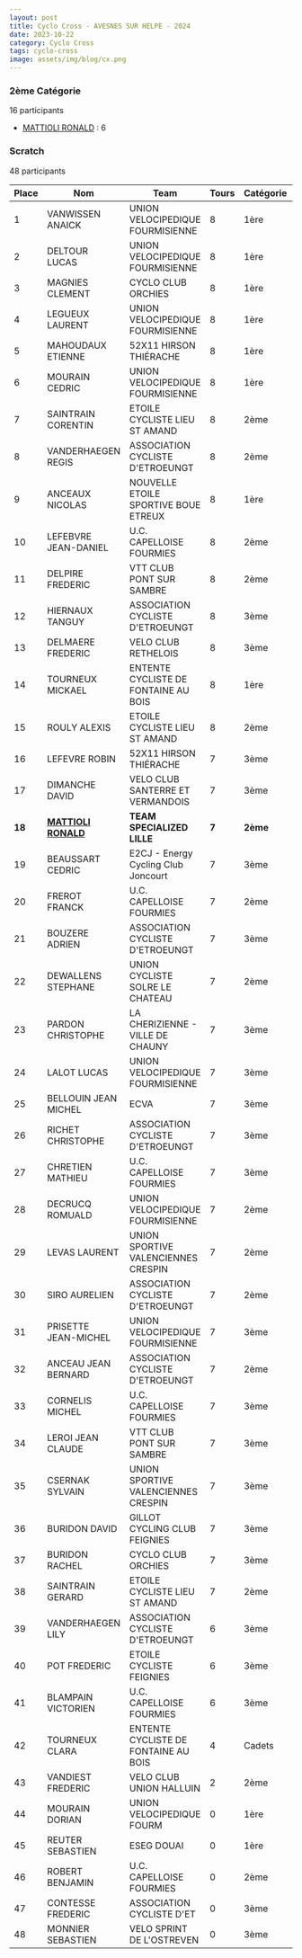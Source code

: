 ```yaml
---
layout: post
title: Cyclo Cross - AVESNES SUR HELPE - 2024
date: 2023-10-22
category: Cyclo Cross
tags: cyclo-cross
image: assets/img/blog/cx.png
---
```


### 2ème Catégorie
16 participants
- [MATTIOLI RONALD](https://teamspecializedlille.cc/coureurs/mattiolironald) : 6

### Scratch
48 participants

| Place | Nom | Team | Tours | Catégorie | Temps |
|---|---|---|---|---|---|
| 1 | VANWISSEN ANAICK | UNION VELOCIPEDIQUE FOURMISIENNE | 8 | 1ère | 0:50:30 | 
| 2 | DELTOUR LUCAS | UNION VELOCIPEDIQUE FOURMISIENNE | 8 | 1ère | 0:50:43 | 
| 3 | MAGNIES CLEMENT | CYCLO CLUB ORCHIES | 8 | 1ère | 0:51:12 | 
| 4 | LEGUEUX LAURENT | UNION VELOCIPEDIQUE FOURMISIENNE | 8 | 1ère | 0:53:31 | 
| 5 | MAHOUDAUX ETIENNE | 52X11 HIRSON THIÉRACHE | 8 | 1ère | 0:53:42 | 
| 6 | MOURAIN CEDRIC | UNION VELOCIPEDIQUE FOURMISIENNE | 8 | 1ère | 0:54:25 | 
| 7 | SAINTRAIN CORENTIN | ETOILE CYCLISTE LIEU ST AMAND | 8 | 2ème | 0:54:52 | 
| 8 | VANDERHAEGEN REGIS | ASSOCIATION CYCLISTE D'ETROEUNGT | 8 | 2ème | 0:56:27 | 
| 9 | ANCEAUX NICOLAS | NOUVELLE ETOILE SPORTIVE BOUE ETREUX | 8 | 1ère | 0:56:29 | 
| 10 | LEFEBVRE JEAN-DANIEL | U.C. CAPELLOISE FOURMIES | 8 | 2ème | 0:56:38 | 
| 11 | DELPIRE FREDERIC | VTT  CLUB PONT SUR SAMBRE | 8 | 2ème | 0:56:44 | 
| 12 | HIERNAUX TANGUY | ASSOCIATION CYCLISTE D'ETROEUNGT | 8 | 3ème | 0:57:43 | 
| 13 | DELMAERE FREDERIC | VELO CLUB RETHELOIS | 8 | 3ème | 0:57:56 | 
| 14 | TOURNEUX MICKAEL | ENTENTE CYCLISTE DE FONTAINE AU BOIS | 8 | 1ère | 0:58:12 | 
| 15 | ROULY ALEXIS | ETOILE CYCLISTE LIEU ST AMAND | 8 | 2ème | 0:58:12 | 
| 16 | LEFEVRE ROBIN | 52X11 HIRSON THIÉRACHE | 7 | 3ème | 0:50:17 | 
| 17 | DIMANCHE DAVID | VELO CLUB SANTERRE ET VERMANDOIS | 7 | 3ème | 0:50:20 | 
| **18** | **[MATTIOLI RONALD](https://teamspecializedlille.cc/coureurs/mattiolironald)** | **TEAM SPECIALIZED LILLE** | **7** | **2ème** | **0:50:22** | 
| 19 | BEAUSSART CEDRIC | E2CJ - Energy Cycling Club Joncourt | 7 | 3ème | 0:50:27 | 
| 20 | FREROT FRANCK | U.C. CAPELLOISE FOURMIES | 7 | 2ème | 0:50:28 | 
| 21 | BOUZERE ADRIEN | ASSOCIATION CYCLISTE D'ETROEUNGT | 7 | 3ème | 0:50:30 | 
| 22 | DEWALLENS STEPHANE | UNION CYCLISTE SOLRE LE CHATEAU | 7 | 2ème | 0:50:35 | 
| 23 | PARDON CHRISTOPHE | LA CHERIZIENNE - VILLE DE CHAUNY | 7 | 3ème | 0:50:53 | 
| 24 | LALOT LUCAS | UNION VELOCIPEDIQUE FOURMISIENNE | 7 | 3ème | 0:51:9 | 
| 25 | BELLOUIN JEAN MICHEL | ECVA | 7 | 3ème | 0:52:3 | 
| 26 | RICHET CHRISTOPHE | ASSOCIATION CYCLISTE D'ETROEUNGT | 7 | 3ème | 0:52:15 | 
| 27 | CHRETIEN MATHIEU | U.C. CAPELLOISE FOURMIES | 7 | 3ème | 0:52:47 | 
| 28 | DECRUCQ ROMUALD | UNION VELOCIPEDIQUE FOURMISIENNE | 7 | 2ème | 0:52:52 | 
| 29 | LEVAS LAURENT | UNION SPORTIVE VALENCIENNES CRESPIN | 7 | 2ème | 0:53:20 | 
| 30 | SIRO AURELIEN | ASSOCIATION CYCLISTE D'ETROEUNGT | 7 | 2ème | 0:53:24 | 
| 31 | PRISETTE JEAN-MICHEL | UNION VELOCIPEDIQUE FOURMISIENNE | 7 | 3ème | 0:53:29 | 
| 32 | ANCEAU JEAN BERNARD | ASSOCIATION CYCLISTE D'ETROEUNGT | 7 | 2ème | 0:53:35 | 
| 33 | CORNELIS MICHEL | U.C. CAPELLOISE FOURMIES | 7 | 3ème | 0:54:23 | 
| 34 | LEROI JEAN CLAUDE | VTT  CLUB PONT SUR SAMBRE | 7 | 3ème | 0:54:24 | 
| 35 | CSERNAK SYLVAIN | UNION SPORTIVE VALENCIENNES CRESPIN | 7 | 3ème | 0:54:34 | 
| 36 | BURIDON DAVID | GILLOT CYCLING CLUB FEIGNIES | 7 | 3ème | 0:55:2 | 
| 37 | BURIDON RACHEL | CYCLO CLUB ORCHIES | 7 | 3ème | 0:55:34 | 
| 38 | SAINTRAIN GERARD | ETOILE CYCLISTE LIEU ST AMAND | 7 | 2ème | 0:55:55 | 
| 39 | VANDERHAEGEN LILY | ASSOCIATION CYCLISTE D'ETROEUNGT | 6 | 3ème | 0:49:11 | 
| 40 | POT FREDERIC | ETOILE CYCLISTE FEIGNIES | 6 | 3ème | 0:53:54 | 
| 41 | BLAMPAIN VICTORIEN | U.C. CAPELLOISE FOURMIES | 6 | 3ème | 0:54:22 | 
| 42 | TOURNEUX CLARA | ENTENTE CYCLISTE DE FONTAINE AU BOIS | 4 | Cadets | 0:33:42 | 
| 43 | VANDIEST FREDERIC | VELO CLUB UNION HALLUIN | 2 | 2ème | 0:11:29 | 
| 44 | MOURAIN DORIAN | UNION VELOCIPEDIQUE FOURM | 0 | 1ère | 0:38:53 | 
| 45 | REUTER SEBASTIEN | ESEG DOUAI | 0 | 1ère | 0:38:53 | 
| 46 | ROBERT BENJAMIN | U.C. CAPELLOISE FOURMIES | 0 | 2ème | 0:38:53 | 
| 47 | CONTESSE FREDERIC | ASSOCIATION CYCLISTE D'ET | 0 | 3ème | 0:38:53 | 
| 48 | MONNIER SEBASTIEN | VELO SPRINT DE L'OSTREVEN | 0 | 3ème | 0:38:53 | 
